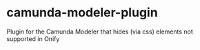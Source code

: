 # camunda-modeler-plugin
Plugin for the Camunda Modeler that hides (via css) elements not supported in Onify
